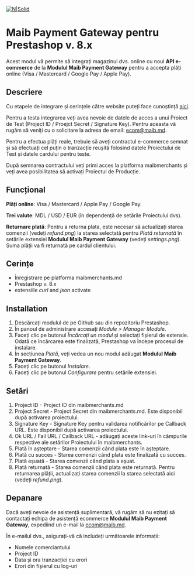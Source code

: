 [![N|Solid](https://www.maib.md/images/logo.svg)](https://www.maib.md)

# Maib Payment Gateway pentru Prestashop v. 8.x
Acest modul vă permite să integrați magazinul dvs. online cu noul **API e-commerce** de la **Modulul Maib Payment Gateway** pentru a accepta plăți online (Visa / Mastercard / Google Pay / Apple Pay).

## Descriere
Cu etapele de integrare și cerințele către website puteți face cunoștință [aici](https://docs.maibmerchants.md/ro/etape-si-cerinte-pentru-integrare).

Pentru a testa integrarea veți avea nevoie de datele de acces a unui Proiect de Test (Project ID / Proejct Secret / Signature Key). Pentru aceasta vă rugăm să veniți cu o solicitare la adresa de email: ecom@maib.md.

Pentru a efectua plăți reale, trebuie să aveți contractul e-commerce semnat și să efectuați cel puțin o tranzacție reușită folosind datele Proiectului de Test și datele cardului pentru teste. 

După semnarea contractului veți primi acces la platforma maibmerchants și veți avea posibilitatea să activați Proiectul de Producție.

## Funcțional
**Plăți online**: Visa / Mastercard / Apple Pay / Google Pay.

**Trei valute**: MDL / USD / EUR (în dependență de setările Proiectului dvs).

**Returnare plată**: Pentru a returna plata, este necesar să actualizați starea comenzii (vedeți _refund.png_) la starea selectată pentru _Plată returnată_ în setările extensiei **Modulul Maib Payment Gateway** (vedeți _settings.png_). Suma plății va fi returnată pe cardul clientului.

## Cerințe 
- Înregistrare pe platforma maibmerchants.md
- Prestashop v. 8.x
- extensiile _curl_ and _json_ activate

## Installation
1. Descărcați modulul de pe Github sau din repozitoriu Prestashop.
2. În panoul de administrare accesați _Module > Manager Module_.
3. Faceți clic pe butonul _Încărcați un modul_ și selectați fișierul de extensie. Odată ce încărcarea este finalizată, Prestashop va începe procesul de instalare.
4. În secțiunea _Plată_, veți vedea un nou modul adăugat **Modulul Maib Payment Gateway**.
5. Faceți clic pe butonul _Instalare_.
6. Faceți clic pe butonul _Configurare_ pentru setările extensiei.

## Setări
1. Project ID - Project ID din maibmerchants.md
2. Project Secret - Project Secret din maibmerchants.md. Este disponibil după activarea proiectului.
3. Signature Key - Signature Key pentru validarea notificărilor pe Callback URL. Este disponibil după activarea proiectului.
4. Ok URL / Fail URL / Callback URL - adăugați aceste link-uri în câmpurile respective ale setărilor Proiectului în maibmerchants.
5. Plată în așteptare - Starea comenzii când plata este în așteptare.
6. Plată cu succes - Starea comenzii când plata este finalizată cu succes.
7. Plată eșuată - Starea comenzii când plata a eșuat.
8. Platã returnatã - Starea comenzii când plata este returnată. Pentru returnarea plății, actualizați starea comenzii la starea selectată aici (vedeți _refund.png_).

## Depanare
Dacă aveți nevoie de asistență suplimentară, vă rugăm să nu ezitați să contactați echipa de asistență ecommerce **Modulul Maib Payment Gateway**, expediind un e-mail la ecom@maib.md.

În e-mailul dvs., asigurați-vă că includeți următoarele informații:
- Numele comerciantului
- Project ID
- Data și ora tranzacției cu erori
- Erori din fișierul cu log-uri